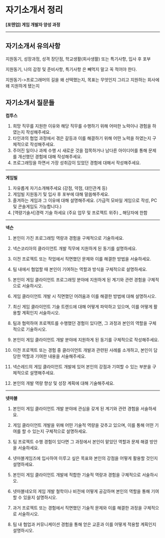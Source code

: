 # 자기소개서 정리

**[포텐업] 게임 개발자 양성 과정**

---

## 자기소개서 유의사항

지원동기, 성장과정, 성격 장단점, 학교생활(회사생활) 또는 특기사항, 입사 후 포부

지원동기, 나의 감정 및 준비사항, 특기사항 은 빼먹지 말고 꼭 적어야 한다.

지원동기->프로그래머의 길을 왜 선택했는지, 목표는 무엇인지 그리고 지원하는 회사에 왜 지원하게 됐는지 



## 자기소개서 질문들

**컴투스**

1. 희망 직무를 지원한 이유와 해당 직무를 수행하기 위해 어떠한 노력이나 경험을 하였는지 작성해주세요.
2. 타인과의 협업 과정에서 겪은 갈등과 이를 해결하기 위해 어떤 노력을 하였는지 구체적으로 작성해주세요.
3. 주어진 일이나 과제 수행 시 새로운 것을 접목하거나 남다른 아이디어를 통해 문제를 개선했던 경험에 대해 작성해주세요.
4. 프로그래밍을 하면서 가장 성취감이 있었던 경험에 대해서 작성해주세요.

---

**게임빌**

1. 자유롭게 자기소개해주세요 (강점, 약점, 대인관계 등)
2. 게임빌 지원동기 및 입사 후 포부에 대해 말씀해주세요.
3. 즐겨하는 게임과 그 이유에 대해 설명해주세요. (가급적 모바일 게임으로 작성, PC 및 콘솔게임도 가능합니다.)
4. [역량기술서]경력 기술 하세요 (주요 업무 및 프로젝트 위주) _ 해당자에 한함

---

**넥슨**

1. 본인이 가진 프로그래밍 역량과 경험을 구체적으로 기술하세요.
2. 넥슨코리아의 클라이언트 개발 직무에 지원하게 된 동기를 설명하세요.
3. 이전 프로젝트 또는 작업에서 직면했던 문제와 이를 해결한 방법을 서술하세요.
4. 팀 내에서 협업할 때 본인이 기여하는 역할과 방식을 구체적으로 설명하세요.



1. 본인이 게임 클라이언트 프로그래밍 분야에 지원하게 된 계기와 관련 경험을 구체적으로 서술하시오.
2. 게임 클라이언트 개발 시 직면했던 어려움과 이를 해결한 방법에 대해 설명하시오.
3. 최신 게임 클라이언트 기술 트렌드에 대해 어떻게 파악하고 있으며, 이를 어떻게 활용할 계획인지 서술하시오.
4. 팀과 협력하여 프로젝트를 수행했던 경험이 있다면, 그 과정과 본인의 역할을 구체적으로 기술하시오.



1. 본인이 게임 클라이언트 개발 분야에 지원하게 된 동기를 구체적으로 작성해주세요.
2. 이전 프로젝트 또는 경험 중 클라이언트 개발과 관련된 사례를 소개하고, 본인이 담당한 역할과 기여한 내용을 서술해주세요.
3. 넥슨레드의 게임 클라이언트 개발에 있어 본인의 강점과 기여할 수 있는 부분을 구체적으로 설명해주세요.
4. 본인의 개발 역량 향상 및 성장 계획에 대해 기술해주세요.

---

**넷마블**

1. 본인이 게임 클라이언트 개발 분야에 관심을 갖게 된 계기와 관련 경험을 서술하세요.
2. 게임 클라이언트 개발을 위해 어떤 기술적 역량을 갖추고 있으며, 이를 통해 어떤 기여를 할 수 있는지 구체적으로 설명하세요.
3. 팀 프로젝트 수행 경험이 있다면 그 과정에서 본인이 맡았던 역할과 문제 해결 방안을 서술하세요.
4. 넷마블게임즈에 입사하여 이루고 싶은 목표와 본인의 강점을 어떻게 활용할 것인지 설명하세요.



1. 본인이 게임 클라이언트 개발에 적합한 기술적 역량과 경험을 구체적으로 서술하시오.
2. 넷마블네오의 게임 개발 철학이나 비전에 어떻게 공감하며 본인의 역할을 통해 기여할 수 있을지 설명하시오.
3. 과거 프로젝트 또는 경험에서 직면했던 기술적 문제와 이를 해결한 과정을 구체적으로 서술하시오.
4. 팀 내 협업과 커뮤니케이션 경험을 통해 얻은 교훈과 이를 어떻게 적용할 계획인지 설명하시오.

